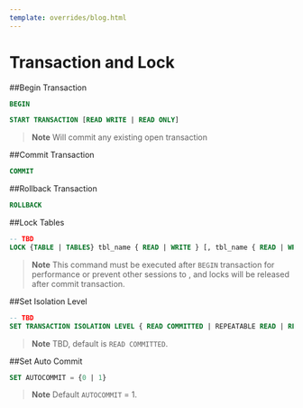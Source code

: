 ```yaml
---
template: overrides/blog.html
---
```


# Transaction and Lock

##Begin Transaction

```sql
BEGIN

START TRANSACTION [READ WRITE | READ ONLY]
```

> **Note**
> Will commit any existing open transaction

##Commit Transaction

```sql
COMMIT
```

##Rollback Transaction

```sql
ROLLBACK
```

##Lock Tables

```sql
-- TBD
LOCK {TABLE | TABLES} tbl_name { READ | WRITE } [, tbl_name { READ | WRITE }] ...
```

> **Note**
> This command must be executed after `BEGIN` transaction for performance or prevent other sessions to , and locks will be released after commit transaction.

##Set Isolation Level

```sql
-- TBD
SET TRANSACTION ISOLATION LEVEL { READ COMMITTED | REPEATABLE READ | READ UNCOMMITTED | SERIALIZABLE }
```

> **Note**
> TBD, default is `READ COMMITTED`.

##Set Auto Commit

```sql
SET AUTOCOMMIT = {0 | 1}
```

> **Note**
> Default `AUTOCOMMIT` = 1.
